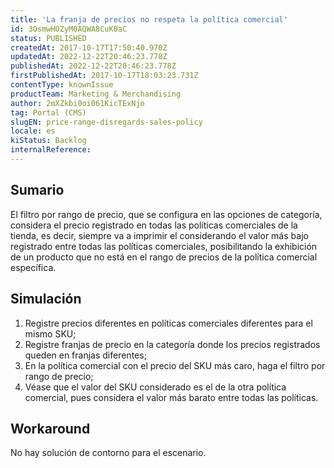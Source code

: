 ```yaml
---
title: 'La franja de precios no respeta la política comercial'
id: 3OsmwHOZyM0AQWA8CuK0aC
status: PUBLISHED
createdAt: 2017-10-17T17:50:40.970Z
updatedAt: 2022-12-22T20:46:23.778Z
publishedAt: 2022-12-22T20:46:23.778Z
firstPublishedAt: 2017-10-17T18:03:23.731Z
contentType: knownIssue
productTeam: Marketing & Merchandising
author: 2mXZkbi0oi061KicTExNjo
tag: Portal (CMS)
slugEN: price-range-disregards-sales-policy
locale: es
kiStatus: Backlog
internalReference: 
---
```


## Sumario

El filtro por rango de precio, que se configura en las opciones de categoría, considera el precio registrado en todas las políticas comerciales de la tienda, es decir, siempre va a imprimir el considerando el valor más bajo registrado entre todas las políticas comerciales, posibilitando la exhibición de un producto que no está en el rango de precios de la política comercial específica.

## Simulación

1. Registre precios diferentes en políticas comerciales diferentes para el mismo SKU;
2. Registre franjas de precio en la categoría donde los precios registrados queden en franjas diferentes;
3. En la política comercial con el precio del SKU más caro, haga el filtro por rango de precio;
4. Véase que el valor del SKU considerado es el de la otra política comercial, pues considera el valor más barato entre todas las políticas.

## Workaround

No hay solución de contorno para el escenario.

